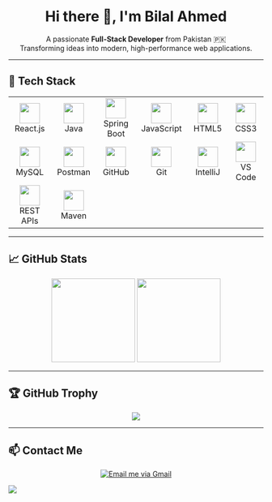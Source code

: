 <h1 align="center">
  Hi there 👋, I'm Bilal Ahmed
</h1>

<p align="center">
  A passionate <strong>Full-Stack Developer</strong> from Pakistan 🇵🇰<br/>
  Transforming ideas into modern, high-performance web applications.
</p>

---

## 🚀 Tech Stack

<table align="center">
  <tr>
    <td align="center" width="120">
      <img src="https://cdn.jsdelivr.net/gh/devicons/devicon/icons/react/react-original.svg" width="40"/><br/>React.js
    </td>
    <td align="center" width="120">
      <img src="https://cdn.jsdelivr.net/gh/devicons/devicon/icons/java/java-original.svg" width="40"/><br/>Java
    </td>
    <td align="center" width="120">
      <img src="https://cdn.jsdelivr.net/gh/devicons/devicon/icons/spring/spring-original.svg" width="40"/><br/>Spring Boot
    </td>
    <td align="center" width="120">
      <img src="https://cdn.jsdelivr.net/gh/devicons/devicon/icons/javascript/javascript-original.svg" width="40"/><br/>JavaScript
    </td>
    <td align="center" width="120">
      <img src="https://cdn.jsdelivr.net/gh/devicons/devicon/icons/html5/html5-original.svg" width="40"/><br/>HTML5
    </td>
    <td align="center" width="120">
      <img src="https://cdn.jsdelivr.net/gh/devicons/devicon/icons/css3/css3-original.svg" width="40"/><br/>CSS3
    </td>
  </tr>
  <tr>
    <td align="center" width="120">
      <img src="https://cdn.jsdelivr.net/gh/devicons/devicon/icons/mysql/mysql-original.svg" width="40"/><br/>MySQL
    </td>
    <td align="center" width="120">
      <img src="https://cdn.simpleicons.org/postman/FF6C37" width="40" />
<br/>Postman
    </td>
    <td align="center" width="120">
      <img src="https://cdn.jsdelivr.net/gh/devicons/devicon/icons/github/github-original.svg" width="40"/><br/>GitHub
    </td>
    <td align="center" width="120">
      <img src="https://cdn.jsdelivr.net/gh/devicons/devicon/icons/git/git-original.svg" width="40"/><br/>Git
    </td>
    <td align="center" width="120">
      <img src="https://cdn.jsdelivr.net/gh/devicons/devicon/icons/intellij/intellij-original.svg" width="40"/><br/>IntelliJ
    </td>
    <td align="center" width="120">
      <img src="https://cdn.jsdelivr.net/gh/devicons/devicon/icons/vscode/vscode-original.svg" width="40"/><br/>VS Code
    </td>
  </tr>
  <tr>
    <td align="center" width="120">
      <img src="https://avatars.githubusercontent.com/u/70142?s=200&v=4" width="40"/><br/>REST APIs
    </td>
    <td align="center" width="120">
      <img src="https://avatars.githubusercontent.com/u/9950313?s=200&v=4" width="40"/><br/>Maven
    </td>
  </tr>
</table>

---



## 📈 GitHub Stats

<p align="center">
  <img src="https://github-readme-stats.vercel.app/api?username=bellahmed987&show_icons=true&theme=tokyonight" height="165" />
  <img src="https://github-readme-stats.vercel.app/api/top-langs/?username=bellahmed987&layout=compact&theme=tokyonight" height="165" />
</p>

---

## 🏆 GitHub Trophy

<p align="center">
  <img src="https://github-profile-trophy.vercel.app/?username=bellahmed987&theme=tokyonight&column=7"/>
</p>

---

## 📫 Contact Me

<p align="center">
 <a href="https://mail.google.com/mail/?view=cm&fs=1&to=blalahmed.cs987@gmail.com" target="_blank">
  <img src="https://img.shields.io/badge/Gmail-D14836?style=for-the-badge&logo=gmail&logoColor=white" alt="Email me via Gmail"/>
</a>

  <a href="https://github.com/bellahmed987"><img src="https://img.shields.io/badge/GitHub-100000?style=for-the-badge&logo=github&logoColor=white"/></a>
</p>
